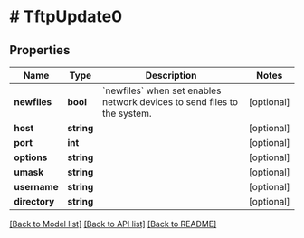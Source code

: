 # # TftpUpdate0

## Properties

Name | Type | Description | Notes
------------ | ------------- | ------------- | -------------
**newfiles** | **bool** | &#x60;newfiles&#x60; when set enables network devices to send files to the system. | [optional]
**host** | **string** |  | [optional]
**port** | **int** |  | [optional]
**options** | **string** |  | [optional]
**umask** | **string** |  | [optional]
**username** | **string** |  | [optional]
**directory** | **string** |  | [optional]

[[Back to Model list]](../../README.md#models) [[Back to API list]](../../README.md#endpoints) [[Back to README]](../../README.md)
